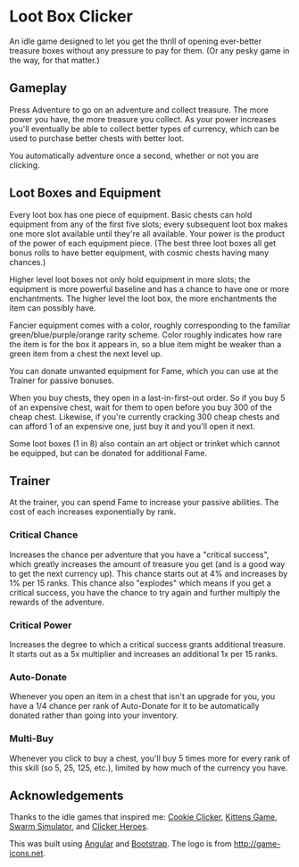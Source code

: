 # Loot Box Clicker

An idle game designed to let you get the thrill of opening ever-better treasure boxes without any pressure to pay for them. (Or any pesky game in the way, for that matter.)

## Gameplay

Press Adventure to go on an adventure and collect treasure. The more power you have, the more treasure you collect. As your power increases you'll eventually be able to collect better types of currency, which can be used to purchase better chests with better loot.

You automatically adventure once a second, whether or not you are clicking.

## Loot Boxes and Equipment

Every loot box has one piece of equipment. Basic chests can hold equipment from any of the first five slots; every subsequent loot box makes one more slot available until they're all available. Your power is the product of the power of each equipment piece. (The best three loot boxes all get bonus rolls to have better equipment, with cosmic chests having many chances.)

Higher level loot boxes not only hold equipment in more slots; the equipment is more powerful baseline and has a chance to have one or more enchantments. The higher level the loot box, the more enchantments the item can possibly have.

Fancier equipment comes with a color, roughly corresponding to the familiar green/blue/purple/orange rarity scheme. Color roughly indicates how rare the item is for the box it appears in, so a blue item might be weaker than a green item from a chest the next level up.

You can donate unwanted equipment for Fame, which you can use at the Trainer for passive bonuses.

When you buy chests, they open in a last-in-first-out order. So if you buy 5 of an expensive chest, wait for them to open before you buy 300 of the cheap chest. Likewise, if you're currently cracking 300 cheap chests and can afford 1 of an expensive one, just buy it and you'll open it next.

Some loot boxes (1 in 8) also contain an art object or trinket which cannot be equipped, but can be donated for additional Fame.

## Trainer

At the trainer, you can spend Fame to increase your passive abilities. The cost of each increases exponentially by rank.

### Critical Chance

Increases the chance per adventure that you have a "critical success", which greatly increases the amount of treasure you get (and is a good way to get the next currency up). This chance starts out at 4% and increases by 1% per 15 ranks. This chance also "explodes" which means if you get a critical success, you have the chance to try again and further multiply the rewards of the adventure.

### Critical Power

Increases the degree to which a critical success grants additional treasure. It starts out as a 5x multiplier and increases an additional 1x per 15 ranks.

### Auto-Donate

Whenever you open an item in a chest that isn't an upgrade for you, you have a 1/4 chance per rank of Auto-Donate for it to be automatically donated rather than going into your inventory.

### Multi-Buy

Whenever you click to buy a chest, you'll buy 5 times more for every rank of this skill (so 5, 25, 125, etc.), limited by how much of the currency you have.

## Acknowledgements

Thanks to the idle games that inspired me: [Cookie Clicker](http://orteil.dashnet.org/cookieclicker/), [Kittens Game](http://www.bloodrizer.ru/games/kittens/), [Swarm Simulator](https://swarmsim.github.io/#/), and [Clicker Heroes](https://www.clickerheroes.com/).

This was built using [Angular](https://angular.io/) and [Bootstrap](http://getbootstrap.com/). The logo is from http://game-icons.net.
